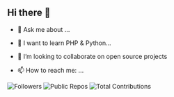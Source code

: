 ## Hi there 👋
- 💬 Ask me about ...
- 🌱 I want to learn PHP & Python...
- 👯 I’m looking to collaborate on open source projects

- 📫 How to reach me: ...

![Followers](https://img.shields.io/github/followers/YOUR_GITHUB_USERNAME?style=social)
![Public Repos](https://img.shields.io/github/repos/YOUR_GITHUB_USERNAME?style=flat-square)
![Total Contributions](https://img.shields.io/badge/total_contributions-150-brightgreen)
